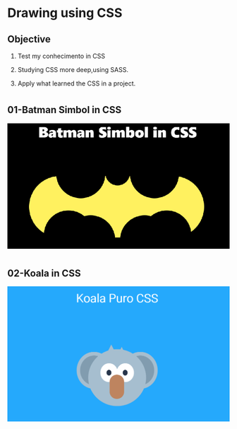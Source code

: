 # Drawing using CSS

## Objective

1. Test my conhecimento in CSS

2. Studying CSS more deep,using SASS.

3. Apply what learned the CSS in a project.

#

## 01-Batman Simbol in CSS

![batman](./01-batman-simbol/batman.png)

#

## 02-Koala in CSS

![koala](./02-draw-koala/02-koala.png)

